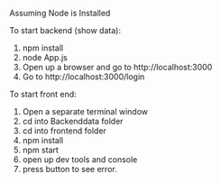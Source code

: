 Assuming Node is Installed

To start backend (show data):

1. npm install
2. node App.js
3. Open up a browser and go to http://localhost:3000
4. Go to http://localhost:3000/login

To start front end:

1. Open a separate terminal window
2. cd into Backenddata folder
3. cd into frontend folder
3. npm install
4. npm start
5. open up dev tools and console
6. press button to see error. 


